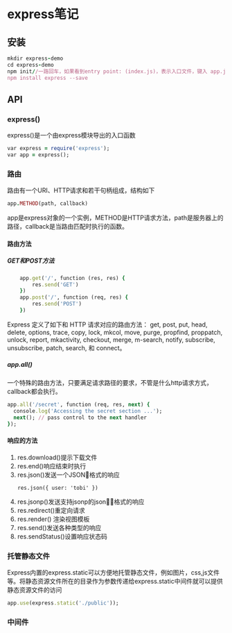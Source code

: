 # express笔记
## 安装
```ruby
mkdir express-demo
cd express-demo
npm init//一路回车，如果看到entry point: (index.js)，表示入口文件，键入 app.js 或者你所希望的名称，这是当前应用的入口文件。如果你希望采用默认的 index.js 文件名，只需按“回车”键即可。
npm install express --save

```
## API
### express()
express()是一个由express模块导出的入口函数
```ruby
var express = require('express');
var app = express();
```
### 路由
路由有一个URI、HTTP请求和若干句柄组成，结构如下
```ruby
app.METHOD(path, callback)
```
app是express对象的一个实例，METHOD是HTTP请求方法，path是服务器上的路径，callback是当路由匹配时执行的函数。
#### 路由方法
##### GET和POST方法
```ruby
    app.get('/', function (res, res) {
        res.send('GET')
    })
    app.post('/', function (req, res) {
        res.send('POST')
    })
```
Express 定义了如下和 HTTP 请求对应的路由方法： get, post, put, head, delete, options, trace, copy, lock, mkcol, move, purge, propfind, proppatch, unlock, report, mkactivity,  checkout, merge, m-search, notify, subscribe, unsubscribe, patch, search, 和 connect。
##### app.all()
一个特殊的路由方法，只要满足请求路径的要求，不管是什么http请求方式，callback都会执行。
```ruby
app.all('/secret', function (req, res, next) {
  console.log('Accessing the secret section ...');
  next(); // pass control to the next handler
});
```
#### 响应的方法
1. res.download()提示下载文件
2. res.end()响应结束时执行
3. res.json()发送一个JSON格式的响应
    ```
    res.json({ user: 'tobi' })
    ```
4. res.jsonp()发送支持jsonp的json格式的响应
5. res.redirect()重定向请求
6. res.render() 渲染视图模板
7. res.send()发送各种类型的响应
8. res.sendStatus()设置响应状态码

### 托管静态文件
Express内置的express.static可以方便地托管静态文件，例如图片，css,js文件等。将静态资源文件所在的目录作为参数传递给express.static中间件就可以提供静态资源文件的访问
```ruby
app.use(express.static('./public'));
```

### 中间件

